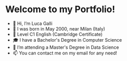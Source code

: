 <h1>Welcome to my Portfolio!</h1>

- 👋 Hi, I’m Luca Galli
- 🍕 I was born in May 2000, near Milan (Italy)
- 📑 Level C1 English (Cambridge Certificate)
- 🎓 I have a Bachelor's Degree in Computer Science
- 🌱 I’m attending a Master's Degree in Data Science
- 📫 You can contact me on my email for any need!
